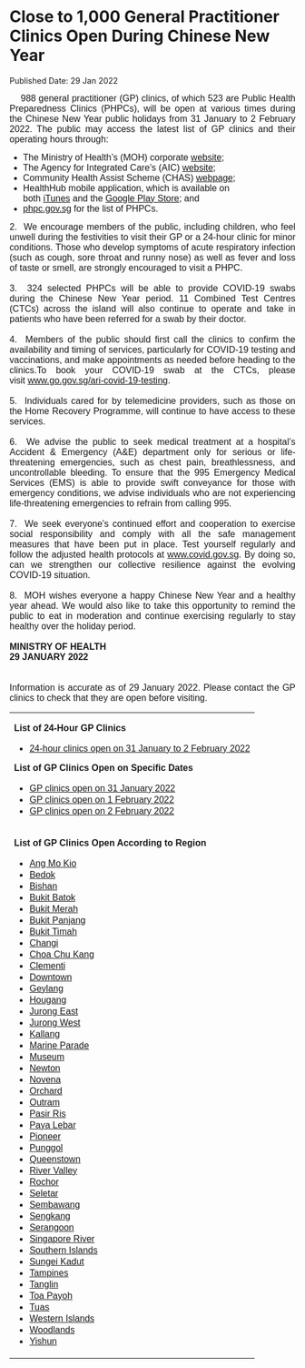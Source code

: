 <html>
    <meta http-equiv="Content-Type" content="text/html; charset=utf-8"/>
    <meta charset="utf-8"/>
    <title> Close to 1,000 General Practitioner Clinics Open  During Chinese New Year </title>
    <body><h1> Close to 1,000 General Practitioner Clinics Open  During Chinese New Year </h1>
    <p>Published Date: 29 Jan 2022</p> <p style="text-align: justify;"><span style="font-size: 12pt; font-family: Arial;">&nbsp; &nbsp; 988 general practitioner (GP) clinics, of which 523 are Public Health Preparedness Clinics (PHPCs), will be open at various times during the Chinese New Year public holidays from 31 January to 2 February 2022. The public may access the latest list of GP clinics and their operating hours through:</span></p><ul style="list-style-type: disc;"><li><span style="font-size: 16px; font-family: Arial;">The Ministry of Health’s (MOH) corporate&nbsp;<a href="https://www.moh.gov.sg" title="" class="" target="">website</a><span>;</span></span></li><li><span style="font-size: 16px; font-family: Arial;">The Agency for Integrated Care’s (AIC)&nbsp;<a href="https://www.aic.sg/">website</a>;</span></li><li><span style="font-size: 16px; font-family: Arial;">Community Health Assist Scheme (CHAS)&nbsp;<a href="https://www.chas.sg/">webpage</a>;&nbsp;</span></li><li><span style="font-size: 16px; font-family: Arial;">HealthHub mobile application, which is available on both&nbsp;<a href="https://apps.apple.com/sg/app/healthhub-sg/id1034200875">iTunes</a>&nbsp;and the&nbsp;<a href="https://play.google.com/store/apps/details?id=sg.gov.hpb.healthhub">Google Play Store</a>; and</span></li><li><span style="font-size: 16px; font-family: Arial;"><a href="https://flu.gowhere.gov.sg/">phpc.gov.sg</a>&nbsp;for the list of PHPCs.</span></li></ul><p style="text-align: justify;"><span style="font-size: 16px; font-family: Arial;"><span style="font-size: 16px;">2. &nbsp;</span><span style="text-align: left; font-size: 16px;">We encourage members of the public, including children, who feel unwell during the festivities to visit their GP or a 24-hour clinic for minor conditions. Those who develop symptoms of acute respiratory infection (such as cough, sore throat and runny nose) as well as fever and loss of taste or smell, are strongly encouraged to visit a PHPC.&nbsp;<br><br>3. &nbsp;</span><span style="text-align: left; font-size: 16px;">324 selected PHPCs will be able to provide COVID-19 swabs during the Chinese New Year period. 11 Combined Test Centres (CTCs) across the island will also continue to operate and take in patients who have been referred for a swab by their doctor.&nbsp;<br><br>4. &nbsp;</span><span style="text-align: left; font-size: 16px;">Members of the public should first call the clinics to confirm the availability and timing of services, particularly for COVID-19 testing and vaccinations, and make appointments as needed before heading to the clinics.</span><span style="text-align: left; font-size: 16px;">To book your COVID-19 swab at the CTCs, please visit&nbsp;</span><a href="http://www.go.gov.sg/ari-covid-19-testing" style="font-family: Arial; text-align: left;">www.go.gov.sg/ari-covid-19-testing</a><span style="text-align: left;">.<br><br>5. &nbsp;</span><span style="text-align: left;">Individuals cared for by telemedicine providers, such as those on the Home Recovery Programme, will continue to have access to these services.<br><br>6. &nbsp;</span><span style="text-align: left;">We advise the public to seek medical treatment at a hospital’s Accident &amp; Emergency (A&amp;E) department only for serious or life-threatening emergencies, such as chest pain, breathlessness, and uncontrollable bleeding. To ensure that the 995 Emergency Medical Services (EMS) is able to provide swift conveyance for those with emergency conditions, we advise individuals who are not experiencing life-threatening emergencies to refrain from calling 995.<br><br></span><span style="text-align: left;">7. &nbsp;We seek everyone’s continued effort and cooperation to exercise social responsibility and comply with all the safe management measures that have been put in place. Test yourself regularly and follow the adjusted health protocols at&nbsp;</span><a href="http://www.covid.gov.sg/" style="font-family: Arial; text-align: left;">www.covid.gov.sg</a><span style="text-align: left;">. By doing so, can we strengthen our collective resilience against the evolving COVID-19 situation.<br><br></span><span style="text-align: left;">8. &nbsp;MOH wishes everyone a happy Chinese New Year and a healthy year ahead. We would also like to take this opportunity to remind the public to eat in moderation and continue exercising regularly to stay healthy over the holiday period.<br><br></span><strong style="font-family: Arial;">MINISTRY OF HEALTH<br></strong><span style="font-weight: bold;">29 JANUARY 2022</span><br><br><br>Information is accurate as&nbsp;of 29 January 2022. Please contact the GP clinics to check that they are open before visiting.&nbsp;</span></p><table border="0" cellpadding="0" width="546"><tbody><tr><td><p><span style="font-size: 16px; font-family: Arial;"><strong><strong>List of 24-Hour GP Clinics&nbsp;</strong></strong></span></p><ul><li><span style="font-size: 16px; font-family: Arial;"><a href="/docs/librariesprovider5/default-document-library/list-of-24-hour-clinics-open-on-31-january-to-2-february-2022.pdf?sfvrsn=41ccf239_0" title="24-hour clinics open on 31 January to 2 February 2022">24-hour clinics open on 31 January to 2 February 2022</a></span></li></ul><p><span style="font-size: 16px; font-family: Arial;"><strong>List of GP Clinics Open on Specific Dates</strong></span></p><ul type="disc"><li><span style="font-size: 16px; font-family: Arial;"><a href="/docs/librariesprovider5/default-document-library/list-of-clinics-open-on-monday-31-january-2022.pdf?sfvrsn=eb99dcab_0" title="GP clinics open on 31 January 2022">GP clinics open on 31 January 2022</a></span></li><li><span style="font-size: 16px; font-family: Arial;"><a href="/docs/librariesprovider5/default-document-library/list-of-clinics-open-on-wednesday-2-february-2022.pdf?sfvrsn=e34dab1a_0" title="GP clinics open on 1 February 2022">GP clinics open on 1 February 2022</a></span></li><li><span style="font-size: 16px; font-family: Arial;"><a href="/docs/librariesprovider5/default-document-library/list-of-clinics-open-on-wednesday-2-february-20226dab5098af1a4be78c57849ec9c8ce3c.pdf?sfvrsn=46b11b43_0" title="GP clinics open on 2 February 2022">GP clinics open on 2 February 2022</a></span></li></ul></td></tr><tr><td><p><span style="font-size: 16px; font-family: Arial;"><strong>List of GP Clinics Open According to Region</strong></span></p><ul type="disc"><li><span style="font-size: 16px; font-family: Arial;"><a href="/docs/librariesprovider5/default-document-library/ang-mo-kio1c61e6c8f2ff40299a03101c6698b339.pdf?sfvrsn=fe9ea6d8_0" title="Ang Mo Kio">Ang Mo Kio</a></span></li><li><span style="font-size: 16px; font-family: Arial;"><a href="/docs/librariesprovider5/default-document-library/bedok50f247c1ce6a46909886bb1ed6d937d4.pdf?sfvrsn=25980185_0" title="Bedok">Bedok</a></span></li><li><span style="font-size: 16px; font-family: Arial;"><span style="font-size: 16px;"><a href="/docs/librariesprovider5/default-document-library/bishan73eca8dac2964fcfad1789c2554af8de.pdf?sfvrsn=387ae7cb_0" title="Bishan">Bishan</a></span><br></span></li><li><span style="font-size: 16px; font-family: Arial;"><a href="/docs/librariesprovider5/default-document-library/bukit-batok0490617470874cddabc33b6150042738.pdf?sfvrsn=4f172d91_0" title="Bukit Batok">Bukit Batok</a></span></li><li><span style="font-size: 16px; font-family: Arial;"><a href="/docs/librariesprovider5/default-document-library/bukit-merah19fdf6cc6ecb46b0a83b1e5fb781fee7.pdf?sfvrsn=6936b09b_0" title="Bukit Merah">Bukit Merah</a></span></li><li><span style="font-size: 16px; font-family: Arial;"><a href="/docs/librariesprovider5/default-document-library/bukit-panjangf8bb3c7d2b084e65ba0d64db701d2f42.pdf?sfvrsn=b7b3725a_0" title="Bukit Panjang">Bukit Panjang</a></span></li><li><span style="font-size: 16px; font-family: Arial;"><a href="/docs/librariesprovider5/default-document-library/bukit-timah2b60e9edc750486f9f50ecfb30a7a6b3.pdf?sfvrsn=30a131_0" title="Bukit Timah">Bukit Timah</a></span></li><li><span style="font-size: 16px; font-family: Arial;"><a href="/docs/librariesprovider5/default-document-library/changi12dc9dfc7e614b28b2a3f073602b47c0.pdf?sfvrsn=9cbdd614_0" title="Changi">Changi</a></span></li><li><span style="font-size: 16px; font-family: Arial;"><a href="/docs/librariesprovider5/default-document-library/choa-chu-kangdf03bd4e23af4fb79d1e4dcf9f314126.pdf?sfvrsn=b1acf2df_0" title="Choa Chu Kang">Choa Chu Kang</a></span></li><li><span style="font-size: 16px; font-family: Arial;"><a href="/docs/librariesprovider5/default-document-library/clementi41272623c2174057b8e5df7b440037b1.pdf?sfvrsn=5c3066c5_0" title="Clementi">Clementi</a></span></li><li><span style="font-size: 16px; font-family: Arial;"><a href="/docs/librariesprovider5/default-document-library/downtown-core7a8a02f558304edd90a0d8de4affdddd.pdf?sfvrsn=faba4cf5_0" title="Downtown">Downtown</a></span></li><li><span style="font-size: 16px; font-family: Arial;"><span style="font-size: 16px;"><a href="/docs/librariesprovider5/default-document-library/geylang482ae52e77a54001bd6af652886e9c52.pdf?sfvrsn=c98fa57d_0" title="Geylang">Geylang</a></span><br></span></li><li><span style="font-size: 16px; font-family: Arial;"><a href="/docs/librariesprovider5/default-document-library/houganga24360dfbdcd45319f9a2ddc55f79060.pdf?sfvrsn=328e258e_0" title="Hougang">Hougang</a></span></li><li><span style="font-size: 16px; font-family: Arial;"><a href="/docs/librariesprovider5/default-document-library/jurong-eastf6ec12a47a6442dfada318f91760a048.pdf?sfvrsn=94885033_0" title="Jurong East">Jurong East</a></span></li><li><span style="font-size: 16px; font-family: Arial;"><a href="/docs/librariesprovider5/default-document-library/jurong-west3064721b7ac24d8ba6b1100da3cdf2ff.pdf?sfvrsn=5aa63f6f_0" title="Jurong West">Jurong West</a></span></li><li><span style="font-size: 16px; font-family: Arial;"><a href="/docs/librariesprovider5/default-document-library/kallang5f043a61d1a84525878f64c76d340e66.pdf?sfvrsn=eaac7f22_0" title="Kallang">Kallang</a></span></li><li><span style="font-size: 16px; font-family: Arial;"><span style="font-size: 16px;"><a href="/docs/librariesprovider5/default-document-library/marine-paradec68a772e61b44f17b09dbfda8e728a28.pdf?sfvrsn=183e3811_0" title="Marine Parade">Marine Parade</a></span><br></span></li><li><span style="font-size: 16px; font-family: Arial;"><a href="/docs/librariesprovider5/default-document-library/museum865168cb02314eea9a239de09ee7c842.pdf?sfvrsn=19602663_0" title="Museum">Museum</a></span></li><li><span style="font-size: 16px; font-family: Arial;"><a href="/docs/librariesprovider5/default-document-library/newton2df48a4bb0494ba3bf30ea943495dcd1.pdf?sfvrsn=77bdc139_0" title="Newton">Newton</a></span></li><li><span style="font-size: 16px; font-family: Arial;"><a href="/docs/librariesprovider5/default-document-library/novena66da1149b6254c9a97625512d0cd10cc.pdf?sfvrsn=85ff5d1f_0" title="Novena">Novena</a></span></li><li><span style="font-size: 16px; font-family: Arial;"><a href="/docs/librariesprovider5/default-document-library/orcharda3c34044bdb34ff8865855fd0cc2b1fe.pdf?sfvrsn=4b700f42_0" title="Orchard">Orchard</a></span></li><li><span style="font-size: 16px; font-family: Arial;"><a href="/docs/librariesprovider5/default-document-library/outram17c33c5bbca8477ebd2d9651eda668ce.pdf?sfvrsn=3d6b7beb_0" title="Outram">Outram</a></span></li><li><span style="font-size: 16px; font-family: Arial;"><a href="/docs/librariesprovider5/default-document-library/pasir-ris3b190174585a45e2b3ec5f92336741fe.pdf?sfvrsn=3c434468_0" title="Pasir Ris">Pasir Ris</a></span></li><li><span style="font-size: 16px; font-family: Arial;"><a href="/docs/librariesprovider5/default-document-library/paya-lebar.pdf?sfvrsn=da4519e0_0" title="Paya Lebar">Paya Lebar</a></span></li><li><span style="font-size: 16px; font-family: Arial;"><a href="/docs/librariesprovider5/default-document-library/pioneerab195191e61c47a6ac1f4964e984572f.pdf?sfvrsn=4051618_0" title="Pioneer">Pioneer</a></span></li><li><span style="font-size: 16px; font-family: Arial;"><a href="/docs/librariesprovider5/default-document-library/punggol9e2e3c1231744c269e03f32e0fa02f6f.pdf?sfvrsn=5c5a705b_0" title="Punggol">Punggol</a></span></li><li><span style="font-size: 16px; font-family: Arial;"><a href="/docs/librariesprovider5/default-document-library/queenstownb7beb401c8af429bb6fb28df61b98d8b.pdf?sfvrsn=5711f611_0" title="Queenstown">Queenstown</a></span></li><li><span style="font-size: 16px; font-family: Arial;"><a href="/docs/librariesprovider5/default-document-library/river-valley.pdf?sfvrsn=2ef6ba7d_0" title="River Valley">River Valley</a></span></li><li><span style="font-size: 16px; font-family: Arial;"><a href="/docs/librariesprovider5/default-document-library/rochorc59ddffc24e1477d99bbc9339217cb65.pdf?sfvrsn=287c98e4_0" title="Rochor">Rochor</a></span></li><li><span style="font-size: 16px; font-family: Arial;"><a href="/docs/librariesprovider5/default-document-library/seletarf6ff125a897840b397a54a468481221a.pdf?sfvrsn=358752f3_0" title="Seletar">Seletar</a></span></li><li><span style="font-size: 16px; font-family: Arial;"><a href="/docs/librariesprovider5/default-document-library/sembawang8d0998143d2642bcab78f0ff1d468377.pdf?sfvrsn=402fdadf_0" title="Sembawang">Sembawang</a></span></li><li><span style="font-size: 16px; font-family: Arial;"><a href="/docs/librariesprovider5/default-document-library/sengkangf21e4cecd3bb4a9690af954bacd25b21.pdf?sfvrsn=b4a5065b_0" title="Sengkang">Sengkang</a></span></li><li><span style="font-size: 16px; font-family: Arial;"><a href="/docs/librariesprovider5/default-document-library/serangoon3302d5fc2950441489cd2286435bb357.pdf?sfvrsn=385291bf_0" title="Serangoon">Serangoon</a></span></li><li><span style="font-size: 16px; font-family: Arial;"><a href="/docs/librariesprovider5/default-document-library/singapore-river403b58a5517f488d9dc708d42963c14e.pdf?sfvrsn=19441066_0" title="Singapore River">Singapore River</a></span></li><li><span style="font-size: 16px; font-family: Arial;"><a href="/docs/librariesprovider5/default-document-library/southern-islands3b3f324449d14755866ced342c665bdf.pdf?sfvrsn=9fee75ce_0" title="Southern Islands">Southern Islands</a></span></li><li><span style="font-size: 16px; font-family: Arial;"><a href="/docs/librariesprovider5/default-document-library/sungei-kadut.pdf?sfvrsn=bb593088_0" title="Sungei Kadut">Sungei Kadut</a></span></li><li><span style="font-size: 16px; font-family: Arial;"><a href="/docs/librariesprovider5/default-document-library/tampines4110fe9fbf564301a4e1194bf68f48b6.pdf?sfvrsn=e746bd28_0" title="Tampines">Tampines</a></span></li><li><span style="font-size: 16px; font-family: Arial;"><a href="/docs/librariesprovider5/default-document-library/tanglinae20311bcb42428cbe3d194386a22209.pdf?sfvrsn=7c62739e_0" title="Tanglin">Tanglin</a></span></li><li><span style="font-size: 16px; font-family: Arial;"><a href="/docs/librariesprovider5/default-document-library/toa-payoh119252aa6d7b4bbe80ff94161eb989d6.pdf?sfvrsn=e8e919c2_0" title="Toa Payoh">Toa Payoh</a></span></li><li><span style="font-size: 16px; font-family: Arial;"><a href="/docs/librariesprovider5/default-document-library/tuas0cf0b6633ec4498198f0d9fe224cf437.pdf?sfvrsn=eb34ffd5_0" title="Tuas">Tuas</a></span></li><li><span style="font-size: 16px; font-family: Arial;"><a href="/docs/librariesprovider5/default-document-library/western-islands.pdf?sfvrsn=934cc01a_0" title="Western Islands">Western Islands</a></span></li><li><span style="font-size: 16px; font-family: Arial;"><a href="/docs/librariesprovider5/default-document-library/woodlandse787eefd31d94a9c844040734a8ae875.pdf?sfvrsn=965ea414_0" title="Woodlands">Woodlands</a></span></li><li><span style="font-family: Arial; font-size: 16px;"><a href="/docs/librariesprovider5/default-document-library/yishun895b830181244858a8214593fecbbd79.pdf?sfvrsn=4d7fcb20_0" title="Yishun">Yishun</a></span></li></ul></td></tr></tbody></table><br></body>
</html>